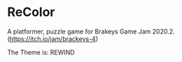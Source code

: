 # ReColor
 
A platformer, puzzle game for Brakeys Game Jam 2020.2. (https://itch.io/jam/brackeys-4)

The Theme is: REWIND